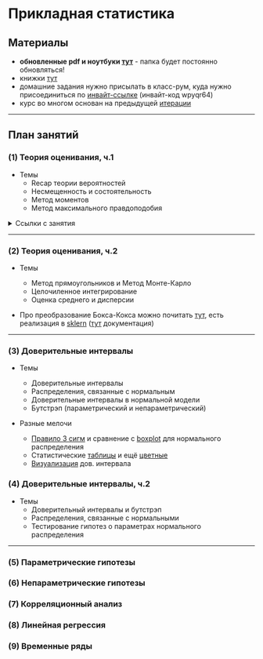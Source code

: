 # Прикладная статистика

## Материалы
- **обновленные pdf и ноутбуки [тут](https://drive.google.com/drive/folders/16j9iEUCET_xU7ZCGCpk2g9j3MAHODxPO?usp=sharing)** -  папка будет постоянно обновляться!
- книжки [тут](https://drive.google.com/open?id=16POMhfOKoJ2yOn0FvBvgK79FrhwV3fXL&authuser=allen.ilya%40gmail.com&usp=drive_fs)
- домашние задания нужно присылать в класс-рум, куда нужно присоединиться по [инвайт-ссылке](https://classroom.google.com/c/NDA4MzM3Nzk3MjQ2?cjc=wpyqr64) (инвайт-код wpyqr64)
- курс во многом основан на предыдущей [итерации](http://iosipoi.com/teaching/applied-statistics-3/)

---

## План занятий
### (1) Теория оценивания, ч.1
- Темы
	- Recap теории вероятностей
	- Несмещенность и состоятельность
	- Метод моментов
	- Метод максимального правдоподобия

<details>
	<summary> Ссылки с занятия</summary>

- Про начальный и центральный момент можно посмотреть:
	- В русской ([here](https://ru.wikipedia.org/wiki/%D0%9C%D0%BE%D0%BC%D0%B5%D0%BD%D1%82%D1%8B_%D1%81%D0%BB%D1%83%D1%87%D0%B0%D0%B9%D0%BD%D0%BE%D0%B9_%D0%B2%D0%B5%D0%BB%D0%B8%D1%87%D0%B8%D0%BD%D1%8B)) вики есть четкий пример, когда какой момент нужен и что показывает
	- В английской ([here](https://en.wikipedia.org/wiki/Moment_(mathematics))) есть похожая таблица
	- В статье про центральный ([here](https://en.wikipedia.org/wiki/Central_moment)) есть пара трюков для подсчетов (если вдруг интересно)


	
	

	
- Про эти 2 момента, думаю, все всё знают
	- 1 - Мат. ожидание / [Expectation](https://en.wikipedia.org/wiki/Expected_value) - 1ый начальный
	- 2 - Дисперсия / [variance](https://en.wikipedia.org/wiki/Variance) - 2ой центральный
- Про эти 2 можно почитать и посмотреть картинки
	- 3 - Асимметрия / скошенность влево-вправо / [Skewness](https://en.wikipedia.org/wiki/Skewness) - считается через 3ий начальный
	
	
	- 4 - Эксцесс / островершинность / [Kurtosis](https://en.wikipedia.org/wiki/Kurtosis) - считается через 4ый начальный

- Интерактивные картинки с занятия
	- [Тут](https://seeing-theory.brown.edu/basic-probability/index.html#section2) демонстрация ЗБЧ
	- [Тут](https://seeing-theory.brown.edu/probability-distributions/index.html#section2) визуализация функций плотности и распределения
	- Вообще рекомендую [все](https://seeing-theory.brown.edu/index.html#secondPage) главы на сайты полистать, там много интересных визуализаций из тер.вера и статистики
</details>
	

---

### (2) Теория оценивания, ч.2
- Темы
	- Метод прямоугольников и Метод Монте-Карло
	- Целочиленное интегрирование
	- Оценка среднего и дисперсии

- Про преобразование Бокса-Кокса можно почитать [тут](http://www.machinelearning.ru/wiki/index.php?title=%D0%9C%D0%B5%D1%82%D0%BE%D0%B4_%D0%91%D0%BE%D0%BA%D1%81%D0%B0-%D0%9A%D0%BE%D0%BA%D1%81%D0%B0), есть реализация в [sklern](https://scikit-learn.org/stable/modules/preprocessing.html#mapping-to-a-gaussian-distribution) ([тут](https://scikit-learn.org/stable/modules/generated/sklearn.preprocessing.power_transform.html) документация)


---

### (3) Доверительные интервалы
- Темы
	- Доверительные интервалы
	- Распределения, связанные с нормальным
	- Доверительные интервалы в нормальной модели
	- Бутстрэп (параметрический и непараметрический)

- Разные мелочи
	- [Правило 3 сигм](https://miro.medium.com/max/1400/1*IZ2II2HYKeoMrdLU5jW6Dw.png) и сравнение с [boxplot](https://i.stack.imgur.com/lZ61D.png) для нормального распределения
	- Статистические [таблицы](https://github.com/bdemeshev/pr201/raw/master/stat_tables/e2_pro_tables.pdf) и ещё [цветные](http://www.stat.purdue.edu/~jtroisi/STAT350Spring2015/tables/)
	- [Визуализация](https://seeing-theory.brown.edu/frequentist-inference/index.html#section2) дов. интервала

### (4) Доверительные интервалы, ч.2
- Темы
	- Доверительный интервалы и бутстрэп
	- Распределения, связанные с нормальными
	- Тестирование гипотез о параметрах нормального распределения

--- 

### (5) Параметрические гипотезы

### (6) Непараметрические гипотезы

### (7) Корреляционный анализ

### (8) Линейная регрессия

### (9) Временные ряды
